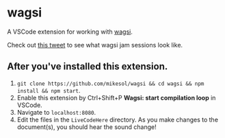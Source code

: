 # wagsi

A VSCode extension for working with [wagsi](https://github.com/mikesol/wagsi).

Check out [this tweet](https://twitter.com/stronglynormal/status/1425930328821096450) to see what wagsi jam sessions look like.

## After you've installed this extension.

1. `git clone https://github.com/mikesol/wagsi && cd wagsi && npm install && npm start`.
1. Enable this extension by Ctrl+Shift+P **Wagsi: start compilation loop** in VSCode.
1. Navigate to `localhost:8080`.
1. Edit the files in the `LiveCodeHere` directory. As you make changes to the document(s), you should hear the sound change!